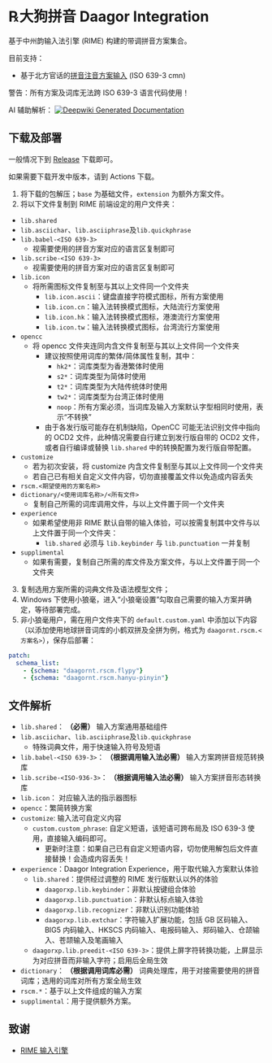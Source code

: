 # ℞大狗拼音 Daagor Integration

基于中州韵输入法引擎 (RIME) 构建的带调拼音方案集合。

目前支持：
- 基于北方官话的[拼音注音方案输入](lang-cmn-pan/README-cmn-pan.md) (ISO 639-3 cmn)

警告：所有方案及词库无法跨 ISO 639-3 语言代码使用！

AI 辅助解析： [![Deepwiki Generated Documentation](https://deepwiki.com/badge.svg)](https://deepwiki.com/KobeArthurScofield/rime-daagor-integration)

## 下载及部署

一般情况下到 [Release](releases/latest) 下载即可。

如果需要下载开发中版本，请到 Actions 下载。

1. 将下载的包解压；`base` 为基础文件，`extension` 为额外方案文件。
2. 将以下文件复制到 RIME 前端设定的用户文件夹：

  * `lib.shared`
  * `lib.asciichar`、`lib.asciiphrase`及`lib.quickphrase`
  * `lib.babel-<ISO 639-3>`
    * 视需要使用的拼音方案对应的语言区复制即可
  * `lib.scribe-<ISO 639-3>`
    * 视需要使用的拼音方案对应的语言区复制即可
  * `lib.icon`
    * 将所需图标文件复制至与其以上文件同一个文件夹
      * `lib.icon.ascii`：键盘直接字符模式图标，所有方案使用
      * `lib.icon.cn`：输入法转换模式图标，大陆流行方案使用
      * `lib.icon.hk`：输入法转换模式图标，港澳流行方案使用
      * `lib.icon.tw`：输入法转换模式图标，台湾流行方案使用
  * `opencc`
    * 将 opencc 文件夹连同内含文件复制至与其以上文件同一个文件夹
      * 建议按照使用词库的繁体/简体属性复制，其中：
        * `hk2*`：词库类型为香港繁体时使用
        * `s2*`：词库类型为简体时使用
        * `t2*`：词库类型为大陆传统体时使用
        * `tw2*`：词库类型为台湾正体时使用
        * `noop`：所有方案必须，当词库及输入方案默认字型相同时使用，表示“不转换”
      * 由于各发行版可能存在机制缺陷，OpenCC 可能无法识别文件中指向的 OCD2 文件，此种情况需要自行建立到发行版自带的 OCD2 文件，或者自行编译或替换 `lib.shared` 中的转换配置为发行版自带配置。
  * `customize`
    * 若为初次安装，将 customize 内含文件复制至与其以上文件同一个文件夹
    * 若自己已有相关自定义文件内容，切勿直接覆盖文件以免造成内容丢失
  * `rscm.<期望使用的方案名称>`
  * `dictionary/<使用词库名称>/<所有文件>`
    * 复制自己所需的词库调用文件，与以上文件置于同一个文件夹
  * `experience`
    * 如果希望使用非 RIME 默认自带的输入体验，可以按需复制其中文件与以上文件置于同一个文件夹：
      * `lib.shared` 必须与 `lib.keybinder` 与 `lib.punctuation` 一并复制
  * `supplimental`
    * 如果有需要，复制自己所需的库文件及方案文件，与以上文件置于同一个文件夹

3. 复制选用方案所需的词典文件及语法模型文件；
4. Windows 下使用小狼毫，进入“小狼毫设置”勾取自己需要的输入方案并确定，等待部署完成。
5. 非小狼毫用户，需在用户文件夹下的 `default.custom.yaml` 中添加以下内容（以添加使用地球拼音词库的小鹤双拼及全拼为例，格式为 `daagornt.rscm.<方案名>`），保存后部署：
``` yaml
patch:
  schema_list:
    - {schema: "daagornt.rscm.flypy"}
    - {schema: "daagornt.rscm.hanyu-pinyin"}
```

## 文件解析

- `lib.shared`： **（必需）** 输入方案通用基础组件
- `lib.asciichar`、`lib.asciiphrase`及`lib.quickphrase`
  - 特殊词典文件，用于快速输入符号及短语
- `lib.babel-<ISO 639-3>`： **（根据调用输入法必需）** 输入方案跨拼音规范转换库
- `lib.scribe-<ISO-936-3>`： **（根据调用输入法必需）** 输入方案拼音形态转换库
- `lib.icon`： 对应输入法的指示器图标
- `opencc`：繁简转换方案
- `customize`: 输入法可自定义内容
  - `custom.custom_phrase`: 自定义短语，该短语可跨布局及 ISO 639-3 使用，直接输入编码即可。
    - 更新时注意：如果自己已有自定义短语内容，切勿使用解包后文件直接替换！会造成内容丢失！
- `experience`：Daagor Integration Experience，用于取代输入方案默认体验
  - `lib.shared`：提供经过调整的 RIME 发行版默认以外的体验
    - `daagorxp.lib.keybinder`：非默认按键组合体验
    - `daagorxp.lib.punctuation`：非默认标点输入体验
    - `daagorxp.lib.recognizer`：非默认识别功能体验
    - `daagorxp.lib.extchar`：字符输入扩展功能，包括 GB 区码输入、BIG5 内码输入、HKSCS 内码输入、电报码输入、郑码输入、仓颉输入、苍颉输入及笔画输入
  - `daagorxp.lib.preedit-<ISO 639-3>`：提供上屏字符转换功能，上屏显示为对应拼音而非输入字符；启用后全局生效
- `dictionary`： **（根据调用词库必需）** 词典处理库，用于对接需要使用的拼音词库；选用的词库对所有方案全局生效
- `rscm.*`：基于以上文件组成的输入方案
- `supplimental`：用于提供额外方案。

## 致谢

- [RIME 输入引擎](https://github.com/rime)
